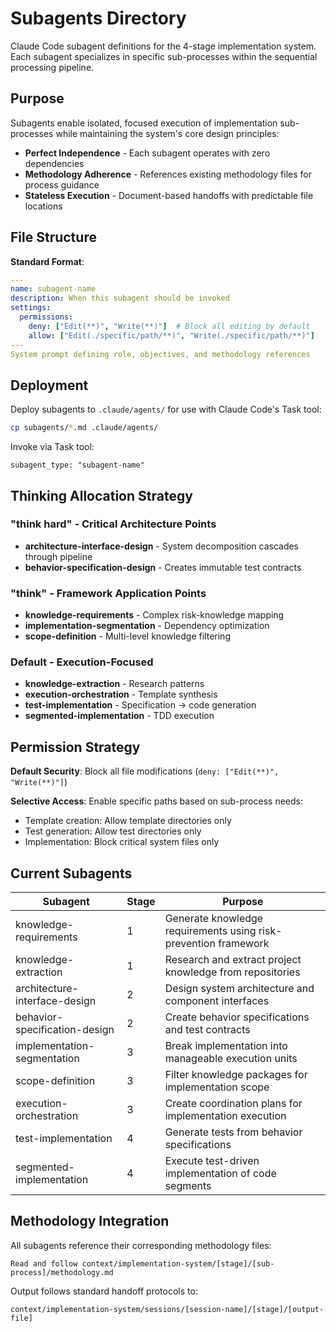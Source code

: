 # Subagents Directory

Claude Code subagent definitions for the 4-stage implementation system. Each subagent specializes in specific sub-processes within the sequential processing pipeline.

## Purpose

Subagents enable isolated, focused execution of implementation sub-processes while maintaining the system's core design principles:
- **Perfect Independence** - Each subagent operates with zero dependencies
- **Methodology Adherence** - References existing methodology files for process guidance
- **Stateless Execution** - Document-based handoffs with predictable file locations

## File Structure

**Standard Format**:
```yaml
---
name: subagent-name
description: When this subagent should be invoked
settings:
  permissions:
    deny: ["Edit(**)", "Write(**)"]  # Block all editing by default
    allow: ["Edit(./specific/path/**)", "Write(./specific/path/**)"]
---
System prompt defining role, objectives, and methodology references
```

## Deployment

Deploy subagents to `.claude/agents/` for use with Claude Code's Task tool:
```bash
cp subagents/*.md .claude/agents/
```

Invoke via Task tool:
```
subagent_type: "subagent-name"
```

## Thinking Allocation Strategy

### "think hard" - Critical Architecture Points
- **architecture-interface-design** - System decomposition cascades through pipeline
- **behavior-specification-design** - Creates immutable test contracts

### "think" - Framework Application Points  
- **knowledge-requirements** - Complex risk-knowledge mapping
- **implementation-segmentation** - Dependency optimization
- **scope-definition** - Multi-level knowledge filtering

### Default - Execution-Focused
- **knowledge-extraction** - Research patterns
- **execution-orchestration** - Template synthesis
- **test-implementation** - Specification → code generation
- **segmented-implementation** - TDD execution

## Permission Strategy

**Default Security**: Block all file modifications (`deny: ["Edit(**)", "Write(**)"]`)

**Selective Access**: Enable specific paths based on sub-process needs:
- Template creation: Allow template directories only
- Test generation: Allow test directories only  
- Implementation: Block critical system files only

## Current Subagents

| Subagent | Stage | Purpose |
|----------|--------|---------|
| knowledge-requirements | 1 | Generate knowledge requirements using risk-prevention framework |
| knowledge-extraction | 1 | Research and extract project knowledge from repositories |
| architecture-interface-design | 2 | Design system architecture and component interfaces |
| behavior-specification-design | 2 | Create behavior specifications and test contracts |
| implementation-segmentation | 3 | Break implementation into manageable execution units |
| scope-definition | 3 | Filter knowledge packages for implementation scope |
| execution-orchestration | 3 | Create coordination plans for implementation execution |
| test-implementation | 4 | Generate tests from behavior specifications |
| segmented-implementation | 4 | Execute test-driven implementation of code segments |

## Methodology Integration

All subagents reference their corresponding methodology files:
```
Read and follow context/implementation-system/[stage]/[sub-process]/methodology.md
```

Output follows standard handoff protocols to:
```
context/implementation-system/sessions/[session-name]/[stage]/[output-file]
```